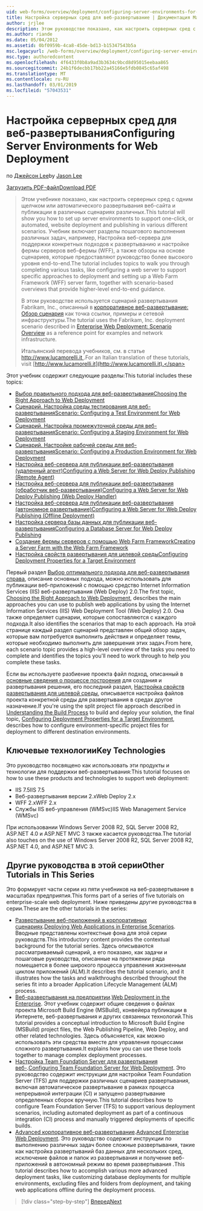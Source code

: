 ```yaml
---
uid: web-forms/overview/deployment/configuring-server-environments-for-web-deployment/configuring-server-environments-for-web-deployment
title: Настройка серверных сред для веб-развертывание | Документация Майкрософт
author: jrjlee
description: Этом руководстве показано, как настроить серверных сред с одним щелчком или автоматического развертывания веб-сайта и публикации в различных различных сценария...
ms.author: riande
ms.date: 05/04/2012
ms.assetid: 0bf0959b-4ca8-45de-bd13-b15347543b5a
msc.legacyurl: /web-forms/overview/deployment/configuring-server-environments-for-web-deployment/configuring-server-environments-for-web-deployment
msc.type: authoredcontent
ms.openlocfilehash: 4f6433f0b8a9ad3b3634c9bcd8d95015eebaa865
ms.sourcegitcommit: 24b1f6decbb17bb22a45166e5fdb0845c65af498
ms.translationtype: MT
ms.contentlocale: ru-RU
ms.lasthandoff: 03/01/2019
ms.locfileid: "57043531"
---
```

<a name="configuring-server-environments-for-web-deployment"></a><span data-ttu-id="d4512-103">Настройка серверных сред для веб-развертывания</span><span class="sxs-lookup"><span data-stu-id="d4512-103">Configuring Server Environments for Web Deployment</span></span>
====================
<span data-ttu-id="d4512-104">по [Джейсон Lee](https://github.com/jrjlee)</span><span class="sxs-lookup"><span data-stu-id="d4512-104">by [Jason Lee](https://github.com/jrjlee)</span></span>

[<span data-ttu-id="d4512-105">Загрузить PDF-файл</span><span class="sxs-lookup"><span data-stu-id="d4512-105">Download PDF</span></span>](https://msdnshared.blob.core.windows.net/media/MSDNBlogsFS/prod.evol.blogs.msdn.com/CommunityServer.Blogs.Components.WeblogFiles/00/00/00/63/56/8130.DeployingWebAppsInEnterpriseScenarios.pdf)

> <span data-ttu-id="d4512-106">Этом учебнике показано, как настроить серверных сред с одним щелчком или автоматического развертывания веб-сайта и публикации в различных сценариях различных.</span><span class="sxs-lookup"><span data-stu-id="d4512-106">This tutorial will show you how to set up server environments to support one-click, or automated, website deployment and publishing in various different scenarios.</span></span> <span data-ttu-id="d4512-107">Учебник включает разделы пошагового выполнения различных задач, например, Настройка веб-сервера для поддержки конкретных подходов к развертыванию и настройке фермы серверов веб-фермы (WFF), а также обзоры на основе сценариев, которые предоставляют руководство более высокого уровня end-to-end.</span><span class="sxs-lookup"><span data-stu-id="d4512-107">The tutorial includes topics to walk you through completing various tasks, like configuring a web server to support specific approaches to deployment and setting up a Web Farm Framework (WFF) server farm, together with scenario-based overviews that provide higher-level end-to-end guidance.</span></span>
> 
> <span data-ttu-id="d4512-108">В этом руководстве используется сценарий развертывания Fabrikam, Inc., описанный в [корпоративное веб-развертывание: Обзор сценария](../deploying-web-applications-in-enterprise-scenarios/enterprise-web-deployment-scenario-overview.md) как точка ссылки, примеры и сетевой инфраструктуры.</span><span class="sxs-lookup"><span data-stu-id="d4512-108">The tutorial uses the Fabrikam, Inc. deployment scenario described in [Enterprise Web Deployment: Scenario Overview](../deploying-web-applications-in-enterprise-scenarios/enterprise-web-deployment-scenario-overview.md) as a reference point for examples and network infrastructure.</span></span>
> 
> <span data-ttu-id="d4512-109">Итальянский перевода учебников, см. в статье [ http://www.lucamorelli.it ](http://www.lucamorelli.it).</span><span class="sxs-lookup"><span data-stu-id="d4512-109">For an Italian translation of these tutorials, visit [http://www.lucamorelli.it](http://www.lucamorelli.it).</span></span>


<span data-ttu-id="d4512-110">Этот учебник содержит следующие разделы:</span><span class="sxs-lookup"><span data-stu-id="d4512-110">This tutorial includes these topics:</span></span>

- [<span data-ttu-id="d4512-111">Выбор правильного подхода для веб-развертывания</span><span class="sxs-lookup"><span data-stu-id="d4512-111">Choosing the Right Approach to Web Deployment</span></span>](choosing-the-right-approach-to-web-deployment.md)
- [<span data-ttu-id="d4512-112">Сценарий. Настройка среды тестирования для веб-развертывания</span><span class="sxs-lookup"><span data-stu-id="d4512-112">Scenario: Configuring a Test Environment for Web Deployment</span></span>](scenario-configuring-a-test-environment-for-web-deployment.md)
- [<span data-ttu-id="d4512-113">Сценарий. Настройка промежуточной среды для веб-развертывания</span><span class="sxs-lookup"><span data-stu-id="d4512-113">Scenario: Configuring a Staging Environment for Web Deployment</span></span>](scenario-configuring-a-staging-environment-for-web-deployment.md)
- [<span data-ttu-id="d4512-114">Сценарий. Настройке рабочей среды для веб-развертывания</span><span class="sxs-lookup"><span data-stu-id="d4512-114">Scenario: Configuring a Production Environment for Web Deployment</span></span>](scenario-configuring-a-production-environment-for-web-deployment.md)
- [<span data-ttu-id="d4512-115">Настройка веб-сервера для публикации веб-развертывания (удаленный агент)</span><span class="sxs-lookup"><span data-stu-id="d4512-115">Configuring a Web Server for Web Deploy Publishing (Remote Agent)</span></span>](configuring-a-web-server-for-web-deploy-publishing-remote-agent.md)
- [<span data-ttu-id="d4512-116">Настройка веб-сервера для публикации веб-развертывания (обработчик веб-развертывания)</span><span class="sxs-lookup"><span data-stu-id="d4512-116">Configuring a Web Server for Web Deploy Publishing (Web Deploy Handler)</span></span>](configuring-a-web-server-for-web-deploy-publishing-web-deploy-handler.md)
- [<span data-ttu-id="d4512-117">Настройка веб-сервера для публикации веб-развертывания (автономное развертывание)</span><span class="sxs-lookup"><span data-stu-id="d4512-117">Configuring a Web Server for Web Deploy Publishing (Offline Deployment)</span></span>](configuring-a-web-server-for-web-deploy-publishing-offline-deployment.md)
- [<span data-ttu-id="d4512-118">Настройка сервера базы данных для публикации веб-развертывания</span><span class="sxs-lookup"><span data-stu-id="d4512-118">Configuring a Database Server for Web Deploy Publishing</span></span>](configuring-a-database-server-for-web-deploy-publishing.md)
- [<span data-ttu-id="d4512-119">Создание фермы серверов с помощью Web Farm Framework</span><span class="sxs-lookup"><span data-stu-id="d4512-119">Creating a Server Farm with the Web Farm Framework</span></span>](creating-a-server-farm-with-the-web-farm-framework.md)
- [<span data-ttu-id="d4512-120">Настройка свойств развертывания для целевой среды</span><span class="sxs-lookup"><span data-stu-id="d4512-120">Configuring Deployment Properties for a Target Environment</span></span>](configuring-deployment-properties-for-a-target-environment.md)

<span data-ttu-id="d4512-121">Первый раздел [Выбор оптимального подхода для веб-развертывания справа](choosing-the-right-approach-to-web-deployment.md), описание основных подхода, можно использовать для публикации веб-приложений с помощью средство Internet Information Services (IIS) веб-развертывания (Web Deploy) 2.0.</span><span class="sxs-lookup"><span data-stu-id="d4512-121">The first topic, [Choosing the Right Approach to Web Deployment](choosing-the-right-approach-to-web-deployment.md), describes the main approaches you can use to publish web applications by using the Internet Information Services (IIS) Web Deployment Tool (Web Deploy) 2.0.</span></span> <span data-ttu-id="d4512-122">Она также определяет сценарии, которые сопоставляются с каждого подхода.</span><span class="sxs-lookup"><span data-stu-id="d4512-122">It also identifies the scenarios that map to each approach.</span></span> <span data-ttu-id="d4512-123">На этой странице каждый раздел сценарий представлен общий обзор задач, которые вам потребуется выполнить действия и определяет темы, которые необходимо выполнить для завершения этих задач.</span><span class="sxs-lookup"><span data-stu-id="d4512-123">From here, each scenario topic provides a high-level overview of the tasks you need to complete and identifies the topics you'll need to work through to help you complete these tasks.</span></span>

<span data-ttu-id="d4512-124">Если вы используете разбиение проекта файл подход, описанный в [основные сведения о процессе построения](../web-deployment-in-the-enterprise/understanding-the-build-process.md) для создания и развертывания решения, его последний раздел, [Настройка свойств развертывания для целевой среды](configuring-deployment-properties-for-a-target-environment.md), описывается настройка файлов проекта конкретной среды для развертывания в средах другое назначение.</span><span class="sxs-lookup"><span data-stu-id="d4512-124">If you're using the split project file approach described in [Understanding the Build Process](../web-deployment-in-the-enterprise/understanding-the-build-process.md) to build and deploy your solution, the final topic, [Configuring Deployment Properties for a Target Environment](configuring-deployment-properties-for-a-target-environment.md), describes how to configure environment-specific project files for deployment to different destination environments.</span></span>

## <a name="key-technologies"></a><span data-ttu-id="d4512-125">Ключевые технологии</span><span class="sxs-lookup"><span data-stu-id="d4512-125">Key Technologies</span></span>

<span data-ttu-id="d4512-126">Это руководство посвящено как использовать эти продукты и технологии для поддержки веб-развертывания:</span><span class="sxs-lookup"><span data-stu-id="d4512-126">This tutorial focuses on how to use these products and technologies to support web deployment:</span></span>

- <span data-ttu-id="d4512-127">IIS 7.5</span><span class="sxs-lookup"><span data-stu-id="d4512-127">IIS 7.5</span></span>
- <span data-ttu-id="d4512-128">Веб-развертывания версии 2.x</span><span class="sxs-lookup"><span data-stu-id="d4512-128">Web Deploy 2.x</span></span>
- <span data-ttu-id="d4512-129">WFF 2.x</span><span class="sxs-lookup"><span data-stu-id="d4512-129">WFF 2.x</span></span>
- <span data-ttu-id="d4512-130">Службы IIS веб-управления (WMSvc)</span><span class="sxs-lookup"><span data-stu-id="d4512-130">IIS Web Management Service (WMSvc)</span></span>

<span data-ttu-id="d4512-131">При использовании Windows Server 2008 R2, SQL Server 2008 R2, ASP.NET 4.0 и ASP.NET MVC 3 также касается руководства.</span><span class="sxs-lookup"><span data-stu-id="d4512-131">The tutorial also touches on the use of Windows Server 2008 R2, SQL Server 2008 R2, ASP.NET 4.0, and ASP.NET MVC 3.</span></span>

## <a name="other-tutorials-in-this-series"></a><span data-ttu-id="d4512-132">Другие руководства в этой серии</span><span class="sxs-lookup"><span data-stu-id="d4512-132">Other Tutorials in This Series</span></span>

<span data-ttu-id="d4512-133">Это формирует части серии из пяти учебников на веб-развертывание в масштабах предприятия.</span><span class="sxs-lookup"><span data-stu-id="d4512-133">This forms part of a series of five tutorials on enterprise-scale web deployment.</span></span> <span data-ttu-id="d4512-134">Ниже приведены другие руководства в серии.</span><span class="sxs-lookup"><span data-stu-id="d4512-134">These are the other tutorials in the series:</span></span>

- <span data-ttu-id="d4512-135">[Развертывание веб-приложений в корпоративных сценариях](../deploying-web-applications-in-enterprise-scenarios/deploying-web-applications-in-enterprise-scenarios.md).</span><span class="sxs-lookup"><span data-stu-id="d4512-135">[Deploying Web Applications in Enterprise Scenarios](../deploying-web-applications-in-enterprise-scenarios/deploying-web-applications-in-enterprise-scenarios.md).</span></span> <span data-ttu-id="d4512-136">Вводные представлены контекстные фона для этой серии руководств.</span><span class="sxs-lookup"><span data-stu-id="d4512-136">This introductory content provides the contextual background for the tutorial series.</span></span> <span data-ttu-id="d4512-137">Здесь описываются рассматриваемый сценарий, а его показано, как задачи и пошаговые руководства, описанные на протяжении ряда помещается в более широкого процесса управления жизненным циклом приложений (ALM).</span><span class="sxs-lookup"><span data-stu-id="d4512-137">It describes the tutorial scenario, and it illustrates how the tasks and walkthroughs described throughout the series fit into a broader Application Lifecycle Management (ALM) process.</span></span>
- <span data-ttu-id="d4512-138">[Веб-развертывания на предприятии](../web-deployment-in-the-enterprise/web-deployment-in-the-enterprise.md).</span><span class="sxs-lookup"><span data-stu-id="d4512-138">[Web Deployment in the Enterprise](../web-deployment-in-the-enterprise/web-deployment-in-the-enterprise.md).</span></span> <span data-ttu-id="d4512-139">Этот учебник содержит общие сведения о файлах проекта Microsoft Build Engine (MSBuild), конвейера публикации в Интернете, веб-развертывания и других связанных технологий.</span><span class="sxs-lookup"><span data-stu-id="d4512-139">This tutorial provides a conceptual introduction to Microsoft Build Engine (MSBuild) project files, the Web Publishing Pipeline, Web Deploy, and other related technologies.</span></span> <span data-ttu-id="d4512-140">Здесь объясняется, как можно использовать эти средства вместе для управления процессами сложного развертывания.</span><span class="sxs-lookup"><span data-stu-id="d4512-140">It explains how you can use these tools together to manage complex deployment processes.</span></span>
- <span data-ttu-id="d4512-141">[Настройка Team Foundation Server для развертывания веб-](../configuring-team-foundation-server-for-web-deployment/configuring-team-foundation-server-for-web-deployment.md).</span><span class="sxs-lookup"><span data-stu-id="d4512-141">[Configuring Team Foundation Server for Web Deployment](../configuring-team-foundation-server-for-web-deployment/configuring-team-foundation-server-for-web-deployment.md).</span></span> <span data-ttu-id="d4512-142">Это руководство содержит инструкции для настройки Team Foundation Server (TFS) для поддержки различных сценариев развертывания, включая автоматическое развертывание в рамках процесса непрерывной интеграции (CI) и запущено развертывание определенных сборок вручную.</span><span class="sxs-lookup"><span data-stu-id="d4512-142">This tutorial describes how to configure Team Foundation Server (TFS) to support various deployment scenarios, including automated deployment as part of a continuous integration (CI) process and manually triggered deployments of specific builds.</span></span>
- <span data-ttu-id="d4512-143">[Advanced корпоративное веб-развертывание](../advanced-enterprise-web-deployment/advanced-enterprise-web-deployment.md).</span><span class="sxs-lookup"><span data-stu-id="d4512-143">[Advanced Enterprise Web Deployment](../advanced-enterprise-web-deployment/advanced-enterprise-web-deployment.md).</span></span> <span data-ttu-id="d4512-144">Это руководство содержит инструкции по выполнению различных задач более сложные развертывания, такие как настройка развертываний баз данных для нескольких сред, исключение файлов и папок из развертывания и получение веб-приложений в автономный режим во время развертывания .</span><span class="sxs-lookup"><span data-stu-id="d4512-144">This tutorial describes how to accomplish various more advanced deployment tasks, like customizing database deployments for multiple environments, excluding files and folders from deployment, and taking web applications offline during the deployment process.</span></span>

> [!div class="step-by-step"]
> [<span data-ttu-id="d4512-145">Вперед</span><span class="sxs-lookup"><span data-stu-id="d4512-145">Next</span></span>](choosing-the-right-approach-to-web-deployment.md)
